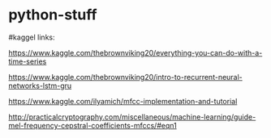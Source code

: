 # python-stuff

#kaggel links:

https://www.kaggle.com/thebrownviking20/everything-you-can-do-with-a-time-series

https://www.kaggle.com/thebrownviking20/intro-to-recurrent-neural-networks-lstm-gru

https://www.kaggle.com/ilyamich/mfcc-implementation-and-tutorial

http://practicalcryptography.com/miscellaneous/machine-learning/guide-mel-frequency-cepstral-coefficients-mfccs/#eqn1

